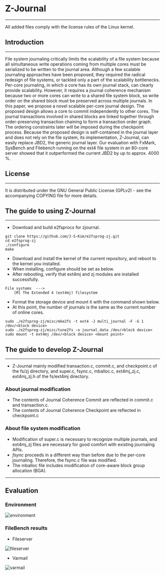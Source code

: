 # Z-Journal

---

All added files comply with the license rules of the Linux kernel.

## Introduction

---

File system journaling critically limits the scalability of a file system because all simultaneous write operations coming from multiple cores must be serialized to be written to the journal area. Although a few scalable journaling approaches have been proposed, they required the radical redesign of file systems, or tackled only a part of the scalability bottlenecks. Per-core journaling, in which a core has its own journal stack, can clearly provide scalability. However, it requires a journal coherence mechanism because two or more cores can write to a shared file system block, so write order on the shared block must be preserved across multiple journals. In this paper, we propose a novel scalable per-core journal design. The proposed design allows a core to commit independently to other cores. The journal transactions involved in shared blocks are linked together through order-preserving transaction chaining to form a transaction order graph. The ordering constraints later will be imposed during the checkpoint process. Because the proposed design is self-contained in the journal layer and does not rely on the file system, its implementation, Z-Journal, can easily replace JBD2, the generic journal layer. Our evaluation with FxMark, SysBench and Filebench running on the ext4 file system in an 80-core server showed that it outperformed the current JBD2 by up to approx. 4000 %.

## License

---

It is distributed under the GNU General Public License (GPLv2) - see the accompanying COPYING file for more details.

## The guide to using Z-Journal

---

- Download and build e2fsprocs for zjournal.

```
git clone https://github.com/J-S-Kim/e2fsprog-zj.git
cd e2fsprog-zj
./configure
make
```

- Download and install the kernel of the current repository, and reboot to the kernel you installed.
- When installing, configure should be set as below.
- After rebooting, verify that ext4mj and zj modules are installed successfully.

```
File systems  --->
    [M] The Extended 4 (ext4mj) filesystem
```

- Format the storage device and mount it with the command shown below.
- At this point, the number of journals is the same as the current number of online cores.

```
sudo ./e2fsprog-zj/misc/mke2fs -t ext4 -J multi_journal -F -G 1 /dev/<block device>
sudo ./e2fsprog-zj/misc/tune2fs -o journal_data /dev/<block device>
sudo mount -t ext4mj /dev/<block device> <mount point>
```

## The guide to develop Z-Journal

---

- Z-Journal mainly modified transaction.c, commit.c, and checkpoint.c of the fs/zj directory, and super.c, fsync.c, mballoc.c, ext4mj_zj.c, ext4mj_zj.h of the fs/ext4mj directory.

### About journal modification
- The contents of Journal Coherence Commit are reflected in commit.c and transaction.c.
- The contents of Journal Coherence Checkpoint are reflected in checkpoint.c

### About file system modification
- Modification of super.c is necessary to recognize multiple journals, and ext4mj_zj files are necessary for good comfort with existing journaling APIs.
- _fsync_ proceeds in a different way than before due to the per-core journaling. Therefore, the fsync.c file was modified.
- The mballoc file includes modification of core-aware block group allocation (BGA).

---

## Evaluation

### Environment
![environment](https://user-images.githubusercontent.com/17569303/138211561-ebf1ccc2-fe70-4e04-a810-34a2d0fbb953.png)

### FileBench results

* Fileserver

![fileserver](https://user-images.githubusercontent.com/17569303/138212007-a36f8654-611d-47c6-98b7-ddb5c28d6c2a.jpg)

* Varmail

![varmail](https://user-images.githubusercontent.com/17569303/138212016-7c1ba74d-aa91-4b9e-bfec-a8f800e85d94.jpg)

